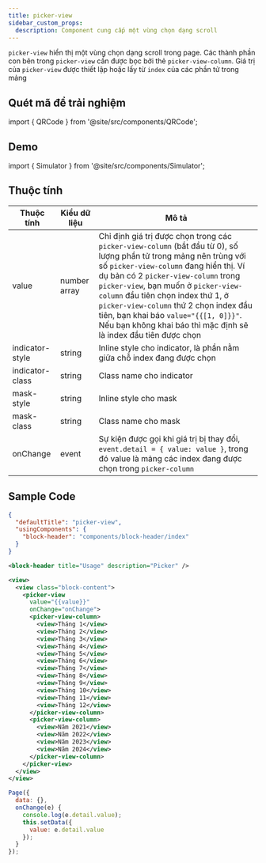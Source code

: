 ```yaml
---
title: picker-view
sidebar_custom_props:
  description: Component cung cấp một vùng chọn dạng scroll
---
```


`picker-view` hiển thị một vùng chọn dạng scroll trong page. Các thành phần con bên trong `picker-view` cần được bọc bởi thẻ `picker-view-column`. Giá trị của `picker-view` được thiết lập hoặc lấy từ `index` của các phần tử trong mảng

## Quét mã để trải nghiệm

import { QRCode } from '@site/src/components/QRCode';

<QRCode page="pages/component/basic/picker-view/index" />

## Demo

import { Simulator } from '@site/src/components/Simulator';

<Simulator page="pages/component/basic/picker-view/index" />

## Thuộc tính

| Thuộc tính      | Kiểu dữ liệu | Mô tả                                                                                                                                                                                                                                                                                                                                                                                                                                        |
| --------------- | ------------ | -------------------------------------------------------------------------------------------------------------------------------------------------------------------------------------------------------------------------------------------------------------------------------------------------------------------------------------------------------------------------------------------------------------------------------------------- |
| value           | number array | Chỉ định giá trị được chọn trong các `picker-view-column` (bắt đầu từ 0), số lượng phần tử trong mảng nên trùng với số `picker-view-column` đang hiển thị. Ví dụ bản có 2 `picker-view-column` trong `picker-view`, bạn muốn ở `picker-view-column` đầu tiên chọn index thứ 1, ở `picker-view-column` thứ 2 chọn index đầu tiên, bạn khai báo `value="{{[1, 0]}}"`.<br /> Nếu bạn không khai báo thì mặc định sẽ là index đầu tiên được chọn |
| indicator-style | string       | Inline style cho indicator, là phần nằm giữa chỗ index đang được chọn                                                                                                                                                                                                                                                                                                                                                                        |
| indicator-class | string       | Class name cho indicator                                                                                                                                                                                                                                                                                                                                                                                                                     |
| mask-style      | string       | Inline style cho mask                                                                                                                                                                                                                                                                                                                                                                                                                        |
| mask-class      | string       | Class name cho mask                                                                                                                                                                                                                                                                                                                                                                                                                          |
| onChange        | event        | Sự kiện được gọi khi giá trị bị thay đổi, `event.detail = { value: value }`, trong đó value là mảng các index đang được chọn trong `picker-column`                                                                                                                                                                                                                                                                                           |

## Sample Code

```json title=index.json
{
  "defaultTitle": "picker-view",
  "usingComponents": {
    "block-header": "components/block-header/index"
  }
}
```

```xml title=index.txml
<block-header title="Usage" description="Picker" />

<view>
  <view class="block-content">
    <picker-view
      value="{{value}}"
      onChange="onChange">
      <picker-view-column>
        <view>Tháng 1</view>
        <view>Tháng 2</view>
        <view>Tháng 3</view>
        <view>Tháng 4</view>
        <view>Tháng 5</view>
        <view>Tháng 6</view>
        <view>Tháng 7</view>
        <view>Tháng 8</view>
        <view>Tháng 9</view>
        <view>Tháng 10</view>
        <view>Tháng 11</view>
        <view>Tháng 12</view>
      </picker-view-column>
      <picker-view-column>
        <view>Năm 2021</view>
        <view>Năm 2022</view>
        <view>Năm 2023</view>
        <view>Năm 2024</view>
      </picker-view-column>
    </picker-view>
  </view>
</view>
```

```js title=index.js
Page({
  data: {},
  onChange(e) {
    console.log(e.detail.value);
    this.setData({
      value: e.detail.value
    });
  }
});
```
